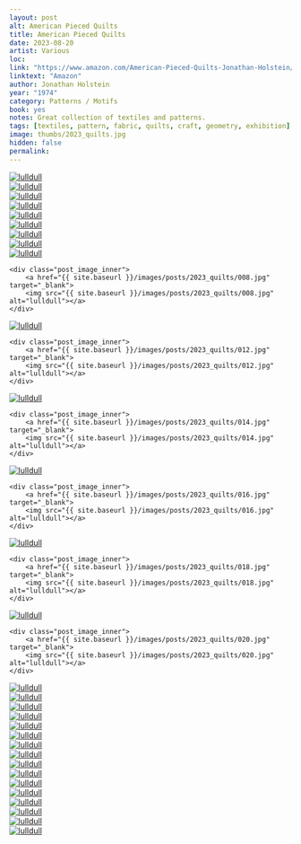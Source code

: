 ```yaml
---
layout: post
alt: American Pieced Quilts 
title: American Pieced Quilts
date: 2023-08-20
artist: Various
loc: 
link: "https://www.amazon.com/American-Pieced-Quilts-Jonathan-Holstein/dp/0380000911"
linktext: "Amazon"
author: Jonathan Holstein
year: "1974"
category: Patterns / Motifs
book: yes
notes: Great collection of textiles and patterns. 
tags: [textiles, pattern, fabric, quilts, craft, geometry, exhibition]
image: thumbs/2023_quilts.jpg
hidden: false
permalink:
---
```





<div class="post_image_01">
  <div class="post_image_inner">
	<a href="{{ site.baseurl }}/images/posts/2023_quilts/001.jpg" target="_blank">
	<img src="{{ site.baseurl }}/images/posts/2023_quilts/001.jpg" alt="lulldull"></a>
  </div>
  <div class="post_image_inner">
	<a href="{{ site.baseurl }}/images/posts/2023_quilts/002.jpg" target="_blank">
	<img src="{{ site.baseurl }}/images/posts/2023_quilts/002.jpg" alt="lulldull"></a>
  </div>
</div>

<div class="post_image_01">
  <div class="post_image_inner">
	<a href="{{ site.baseurl }}/images/posts/2023_quilts/011.jpg" target="_blank">
	<img src="{{ site.baseurl }}/images/posts/2023_quilts/011.jpg" alt="lulldull"></a>
  </div>
  <div class="post_image_inner">
	<a href="{{ site.baseurl }}/images/posts/2023_quilts/003.jpg" target="_blank">
	<img src="{{ site.baseurl }}/images/posts/2023_quilts/003.jpg" alt="lulldull"></a>
  </div>
</div>


<div class="post_image_01">
  <div class="post_image_inner">
	<a href="{{ site.baseurl }}/images/posts/2023_quilts/009.jpg" target="_blank">
	<img src="{{ site.baseurl }}/images/posts/2023_quilts/009.jpg" alt="lulldull"></a>
  </div>
  <div class="post_image_inner">
	<a href="{{ site.baseurl }}/images/posts/2023_quilts/004.jpg" target="_blank">
	<img src="{{ site.baseurl }}/images/posts/2023_quilts/004.jpg" alt="lulldull"></a>
  </div>
</div>


<div class="post_image_01">
	<div class="post_image_inner">
		<a href="{{ site.baseurl }}/images/posts/2023_quilts/005.jpg" target="_blank">
		<img src="{{ site.baseurl }}/images/posts/2023_quilts/005.jpg" alt="lulldull"></a>
	</div>
	<div class="post_image_inner">
		<a href="{{ site.baseurl }}/images/posts/2023_quilts/006.jpg" target="_blank">
		<img src="{{ site.baseurl }}/images/posts/2023_quilts/006.jpg" alt="lulldull"></a>
	</div>
</div>

<div class="post_image_01">
	<div class="post_image_inner">
		<a href="{{ site.baseurl }}/images/posts/2023_quilts/007.jpg" target="_blank">
		<img src="{{ site.baseurl }}/images/posts/2023_quilts/007.jpg" alt="lulldull"></a>
	</div>

	<div class="post_image_inner">
		<a href="{{ site.baseurl }}/images/posts/2023_quilts/008.jpg" target="_blank">
		<img src="{{ site.baseurl }}/images/posts/2023_quilts/008.jpg" alt="lulldull"></a>
	</div>
</div>


<div class="post_image_01">
	<div class="post_image_inner">
		<a href="{{ site.baseurl }}/images/posts/2023_quilts/010.jpg" target="_blank">
		<img src="{{ site.baseurl }}/images/posts/2023_quilts/010.jpg" alt="lulldull"></a>
	</div>

	<div class="post_image_inner">
		<a href="{{ site.baseurl }}/images/posts/2023_quilts/012.jpg" target="_blank">
		<img src="{{ site.baseurl }}/images/posts/2023_quilts/012.jpg" alt="lulldull"></a>
	</div>
</div>

<div class="post_image_01">
	<div class="post_image_inner">
		<a href="{{ site.baseurl }}/images/posts/2023_quilts/013.jpg" target="_blank">
		<img src="{{ site.baseurl }}/images/posts/2023_quilts/013.jpg" alt="lulldull"></a>
	</div>

	<div class="post_image_inner">
		<a href="{{ site.baseurl }}/images/posts/2023_quilts/014.jpg" target="_blank">
		<img src="{{ site.baseurl }}/images/posts/2023_quilts/014.jpg" alt="lulldull"></a>
	</div>
</div>

<div class="post_image_01">
	<div class="post_image_inner">
		<a href="{{ site.baseurl }}/images/posts/2023_quilts/015.jpg" target="_blank">
		<img src="{{ site.baseurl }}/images/posts/2023_quilts/015.jpg" alt="lulldull"></a>
	</div>

	<div class="post_image_inner">
		<a href="{{ site.baseurl }}/images/posts/2023_quilts/016.jpg" target="_blank">
		<img src="{{ site.baseurl }}/images/posts/2023_quilts/016.jpg" alt="lulldull"></a>
	</div>
</div>

<div class="post_image_01">
	<div class="post_image_inner">
		<a href="{{ site.baseurl }}/images/posts/2023_quilts/017.jpg" target="_blank">
		<img src="{{ site.baseurl }}/images/posts/2023_quilts/017.jpg" alt="lulldull"></a>
	</div>

	<div class="post_image_inner">
		<a href="{{ site.baseurl }}/images/posts/2023_quilts/018.jpg" target="_blank">
		<img src="{{ site.baseurl }}/images/posts/2023_quilts/018.jpg" alt="lulldull"></a>
	</div>
</div>

<div class="post_image_01">
	<div class="post_image_inner">
		<a href="{{ site.baseurl }}/images/posts/2023_quilts/019.jpg" target="_blank">
		<img src="{{ site.baseurl }}/images/posts/2023_quilts/019.jpg" alt="lulldull"></a>
	</div>

	<div class="post_image_inner">
		<a href="{{ site.baseurl }}/images/posts/2023_quilts/020.jpg" target="_blank">
		<img src="{{ site.baseurl }}/images/posts/2023_quilts/020.jpg" alt="lulldull"></a>
	</div>
</div>


<div class="post_image_01">
	<div class="post_image_inner">
		<a href="{{ site.baseurl }}/images/posts/2023_quilts/021.jpg" target="_blank">
		<img src="{{ site.baseurl }}/images/posts/2023_quilts/021.jpg" alt="lulldull"></a>
	</div>
	<div class="post_image_inner">
		<a href="{{ site.baseurl }}/images/posts/2023_quilts/022.jpg" target="_blank">
		<img src="{{ site.baseurl }}/images/posts/2023_quilts/022.jpg" alt="lulldull"></a>
	</div>
</div>

<div class="post_image_01">
	<div class="post_image_inner">
		<a href="{{ site.baseurl }}/images/posts/2023_quilts/023.jpg" target="_blank">
		<img src="{{ site.baseurl }}/images/posts/2023_quilts/023.jpg" alt="lulldull"></a>
	</div>
	<div class="post_image_inner">
		<a href="{{ site.baseurl }}/images/posts/2023_quilts/024.jpg" target="_blank">
		<img src="{{ site.baseurl }}/images/posts/2023_quilts/024.jpg" alt="lulldull"></a>
	</div>
</div>

<div class="post_image_01">
	<div class="post_image_inner">
		<a href="{{ site.baseurl }}/images/posts/2023_quilts/025.jpg" target="_blank">
		<img src="{{ site.baseurl }}/images/posts/2023_quilts/025.jpg" alt="lulldull"></a>
	</div>
	<div class="post_image_inner">
		<a href="{{ site.baseurl }}/images/posts/2023_quilts/026.jpg" target="_blank">
		<img src="{{ site.baseurl }}/images/posts/2023_quilts/026.jpg" alt="lulldull"></a>
	</div>
</div>

<div class="post_image_01">
	<div class="post_image_inner">
		<a href="{{ site.baseurl }}/images/posts/2023_quilts/027.jpg" target="_blank">
		<img src="{{ site.baseurl }}/images/posts/2023_quilts/027.jpg" alt="lulldull"></a>
	</div>
	<div class="post_image_inner">
		<a href="{{ site.baseurl }}/images/posts/2023_quilts/028.jpg" target="_blank">
		<img src="{{ site.baseurl }}/images/posts/2023_quilts/028.jpg" alt="lulldull"></a>
	</div>
</div>

<div class="post_image_01">
	<div class="post_image_inner">
		<a href="{{ site.baseurl }}/images/posts/2023_quilts/029.jpg" target="_blank">
		<img src="{{ site.baseurl }}/images/posts/2023_quilts/029.jpg" alt="lulldull"></a>
	</div>
	<div class="post_image_inner">
		<a href="{{ site.baseurl }}/images/posts/2023_quilts/030.jpg" target="_blank">
		<img src="{{ site.baseurl }}/images/posts/2023_quilts/030.jpg" alt="lulldull"></a>
	</div>
</div>

<div class="post_image_01">
	<div class="post_image_inner">
		<a href="{{ site.baseurl }}/images/posts/2023_quilts/031.jpg" target="_blank">
		<img src="{{ site.baseurl }}/images/posts/2023_quilts/031.jpg" alt="lulldull"></a>
	</div>
	<div class="post_image_inner">
		<a href="{{ site.baseurl }}/images/posts/2023_quilts/032.jpg" target="_blank">
		<img src="{{ site.baseurl }}/images/posts/2023_quilts/032.jpg" alt="lulldull"></a>
	</div>
</div>

<div class="post_image_01">
	<div class="post_image_inner">
		<a href="{{ site.baseurl }}/images/posts/2023_quilts/033.jpg" target="_blank">
		<img src="{{ site.baseurl }}/images/posts/2023_quilts/033.jpg" alt="lulldull"></a>
	</div>
	<div class="post_image_inner">
		<a href="{{ site.baseurl }}/images/posts/2023_quilts/034.jpg" target="_blank">
		<img src="{{ site.baseurl }}/images/posts/2023_quilts/034.jpg" alt="lulldull"></a>
	</div>
</div>

<div class="post_image_01">
	<div class="post_image_inner">
		<a href="{{ site.baseurl }}/images/posts/2023_quilts/035.jpg" target="_blank">
		<img src="{{ site.baseurl }}/images/posts/2023_quilts/035.jpg" alt="lulldull"></a>
	</div>
	<div class="post_image_inner">
		<a href="{{ site.baseurl }}/images/posts/2023_quilts/036.jpg" target="_blank">
		<img src="{{ site.baseurl }}/images/posts/2023_quilts/036.jpg" alt="lulldull"></a>
	</div>
</div>







<!-- 









<div class="post_image">
	<a href="{{ site.baseurl }}/images/posts/2023_quilts/001.jpg" target="_blank">
	<img src="{{ site.baseurl }}/images/posts/2023_quilts/001.jpg" alt="lulldull"></a>
</div>

<div class="post_image">
	<a href="{{ site.baseurl }}/images/posts/2023_quilts/002.jpg" target="_blank">
	<img src="{{ site.baseurl }}/images/posts/2023_quilts/002.jpg" alt="lulldull"></a>
</div>


<div class="post_image">
	<a href="{{ site.baseurl }}/images/posts/2023_quilts/011.jpg" target="_blank">
	<img src="{{ site.baseurl }}/images/posts/2023_quilts/011.jpg" alt="lulldull"></a>
</div>

<div class="post_image">
	<a href="{{ site.baseurl }}/images/posts/2023_quilts/003.jpg" target="_blank">
	<img src="{{ site.baseurl }}/images/posts/2023_quilts/003.jpg" alt="lulldull"></a>
</div>

<div class="post_image">
	<a href="{{ site.baseurl }}/images/posts/2023_quilts/009.jpg" target="_blank">
	<img src="{{ site.baseurl }}/images/posts/2023_quilts/009.jpg" alt="lulldull"></a>
</div>


<div class="post_image">
	<a href="{{ site.baseurl }}/images/posts/2023_quilts/004.jpg" target="_blank">
	<img src="{{ site.baseurl }}/images/posts/2023_quilts/004.jpg" alt="lulldull"></a>
</div>

<div class="post_image">
	<a href="{{ site.baseurl }}/images/posts/2023_quilts/005.jpg" target="_blank">
	<img src="{{ site.baseurl }}/images/posts/2023_quilts/005.jpg" alt="lulldull"></a>
</div>

<div class="post_image">
	<a href="{{ site.baseurl }}/images/posts/2023_quilts/006.jpg" target="_blank">
	<img src="{{ site.baseurl }}/images/posts/2023_quilts/006.jpg" alt="lulldull"></a>
</div>

<div class="post_image">
	<a href="{{ site.baseurl }}/images/posts/2023_quilts/007.jpg" target="_blank">
	<img src="{{ site.baseurl }}/images/posts/2023_quilts/007.jpg" alt="lulldull"></a>
</div>

<div class="post_image">
	<a href="{{ site.baseurl }}/images/posts/2023_quilts/008.jpg" target="_blank">
	<img src="{{ site.baseurl }}/images/posts/2023_quilts/008.jpg" alt="lulldull"></a>
</div>

<div class="post_image">
	<a href="{{ site.baseurl }}/images/posts/2023_quilts/010.jpg" target="_blank">
	<img src="{{ site.baseurl }}/images/posts/2023_quilts/010.jpg" alt="lulldull"></a>
</div>

<div class="post_image">
	<a href="{{ site.baseurl }}/images/posts/2023_quilts/012.jpg" target="_blank">
	<img src="{{ site.baseurl }}/images/posts/2023_quilts/012.jpg" alt="lulldull"></a>
</div>

<div class="post_image">
	<a href="{{ site.baseurl }}/images/posts/2023_quilts/013.jpg" target="_blank">
	<img src="{{ site.baseurl }}/images/posts/2023_quilts/013.jpg" alt="lulldull"></a>
</div>

<div class="post_image">
	<a href="{{ site.baseurl }}/images/posts/2023_quilts/014.jpg" target="_blank">
	<img src="{{ site.baseurl }}/images/posts/2023_quilts/014.jpg" alt="lulldull"></a>
</div>

<div class="post_image">
	<a href="{{ site.baseurl }}/images/posts/2023_quilts/015.jpg" target="_blank">
	<img src="{{ site.baseurl }}/images/posts/2023_quilts/015.jpg" alt="lulldull"></a>
</div>

<div class="post_image">
	<a href="{{ site.baseurl }}/images/posts/2023_quilts/016.jpg" target="_blank">
	<img src="{{ site.baseurl }}/images/posts/2023_quilts/016.jpg" alt="lulldull"></a>
</div>

<div class="post_image">
	<a href="{{ site.baseurl }}/images/posts/2023_quilts/017.jpg" target="_blank">
	<img src="{{ site.baseurl }}/images/posts/2023_quilts/017.jpg" alt="lulldull"></a>
</div>

<div class="post_image">
	<a href="{{ site.baseurl }}/images/posts/2023_quilts/018.jpg" target="_blank">
	<img src="{{ site.baseurl }}/images/posts/2023_quilts/018.jpg" alt="lulldull"></a>
</div>

<div class="post_image">
	<a href="{{ site.baseurl }}/images/posts/2023_quilts/019.jpg" target="_blank">
	<img src="{{ site.baseurl }}/images/posts/2023_quilts/019.jpg" alt="lulldull"></a>
</div>

<div class="post_image">
	<a href="{{ site.baseurl }}/images/posts/2023_quilts/020.jpg" target="_blank">
	<img src="{{ site.baseurl }}/images/posts/2023_quilts/020.jpg" alt="lulldull"></a>
</div>

<div class="post_image">
	<a href="{{ site.baseurl }}/images/posts/2023_quilts/021.jpg" target="_blank">
	<img src="{{ site.baseurl }}/images/posts/2023_quilts/021.jpg" alt="lulldull"></a>
</div>

<div class="post_image">
	<a href="{{ site.baseurl }}/images/posts/2023_quilts/022.jpg" target="_blank">
	<img src="{{ site.baseurl }}/images/posts/2023_quilts/022.jpg" alt="lulldull"></a>
</div>

<div class="post_image">
	<a href="{{ site.baseurl }}/images/posts/2023_quilts/023.jpg" target="_blank">
	<img src="{{ site.baseurl }}/images/posts/2023_quilts/023.jpg" alt="lulldull"></a>
</div>

<div class="post_image">
	<a href="{{ site.baseurl }}/images/posts/2023_quilts/024.jpg" target="_blank">
	<img src="{{ site.baseurl }}/images/posts/2023_quilts/024.jpg" alt="lulldull"></a>
</div>

<div class="post_image">
	<a href="{{ site.baseurl }}/images/posts/2023_quilts/025.jpg" target="_blank">
	<img src="{{ site.baseurl }}/images/posts/2023_quilts/025.jpg" alt="lulldull"></a>
</div>

<div class="post_image">
	<a href="{{ site.baseurl }}/images/posts/2023_quilts/026.jpg" target="_blank">
	<img src="{{ site.baseurl }}/images/posts/2023_quilts/026.jpg" alt="lulldull"></a>
</div>

<div class="post_image">
	<a href="{{ site.baseurl }}/images/posts/2023_quilts/027.jpg" target="_blank">
	<img src="{{ site.baseurl }}/images/posts/2023_quilts/027.jpg" alt="lulldull"></a>
</div>

<div class="post_image">
	<a href="{{ site.baseurl }}/images/posts/2023_quilts/028.jpg" target="_blank">
	<img src="{{ site.baseurl }}/images/posts/2023_quilts/028.jpg" alt="lulldull"></a>
</div>

<div class="post_image">
	<a href="{{ site.baseurl }}/images/posts/2023_quilts/029.jpg" target="_blank">
	<img src="{{ site.baseurl }}/images/posts/2023_quilts/029.jpg" alt="lulldull"></a>
</div>

<div class="post_image">
	<a href="{{ site.baseurl }}/images/posts/2023_quilts/030.jpg" target="_blank">
	<img src="{{ site.baseurl }}/images/posts/2023_quilts/030.jpg" alt="lulldull"></a>
</div>

<div class="post_image">
	<a href="{{ site.baseurl }}/images/posts/2023_quilts/031.jpg" target="_blank">
	<img src="{{ site.baseurl }}/images/posts/2023_quilts/031.jpg" alt="lulldull"></a>
</div>

<div class="post_image">
	<a href="{{ site.baseurl }}/images/posts/2023_quilts/032.jpg" target="_blank">
	<img src="{{ site.baseurl }}/images/posts/2023_quilts/032.jpg" alt="lulldull"></a>
</div>

<div class="post_image">
	<a href="{{ site.baseurl }}/images/posts/2023_quilts/033.jpg" target="_blank">
	<img src="{{ site.baseurl }}/images/posts/2023_quilts/033.jpg" alt="lulldull"></a>
</div>

<div class="post_image">
	<a href="{{ site.baseurl }}/images/posts/2023_quilts/034.jpg" target="_blank">
	<img src="{{ site.baseurl }}/images/posts/2023_quilts/034.jpg" alt="lulldull"></a>
</div>

<div class="post_image">
	<a href="{{ site.baseurl }}/images/posts/2023_quilts/035.jpg" target="_blank">
	<img src="{{ site.baseurl }}/images/posts/2023_quilts/035.jpg" alt="lulldull"></a>
</div>

<div class="post_image">
	<a href="{{ site.baseurl }}/images/posts/2023_quilts/036.jpg" target="_blank">
	<img src="{{ site.baseurl }}/images/posts/2023_quilts/036.jpg" alt="lulldull"></a>
</div>
 -->
